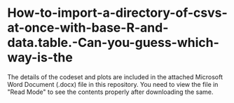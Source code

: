 # How-to-import-a-directory-of-csvs-at-once-with-base-R-and-data.table.-Can-you-guess-which-way-is-the

The details of the codeset and plots are included in the attached Microsoft Word Document (.docx) file in this repository. 
You need to view the file in "Read Mode" to see the contents properly after downloading the same.
